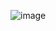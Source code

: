 ![image](https://user-images.githubusercontent.com/87814580/150376869-82888d5d-1551-4426-a33f-cc13c0c4ae20.png)

